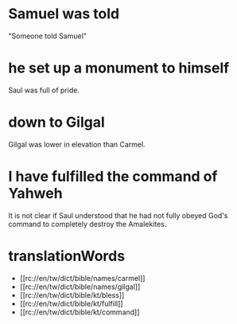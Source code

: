 # Samuel was told

"Someone told Samuel"

# he set up a monument to himself

Saul was full of pride.

# down to Gilgal

Gilgal was lower in elevation than Carmel.

# I have fulfilled the command of Yahweh

It is not clear if Saul understood that he had not fully obeyed God's command to completely destroy the Amalekites.

# translationWords

* [[rc://en/tw/dict/bible/names/carmel]]
* [[rc://en/tw/dict/bible/names/gilgal]]
* [[rc://en/tw/dict/bible/kt/bless]]
* [[rc://en/tw/dict/bible/kt/fulfill]]
* [[rc://en/tw/dict/bible/kt/command]]